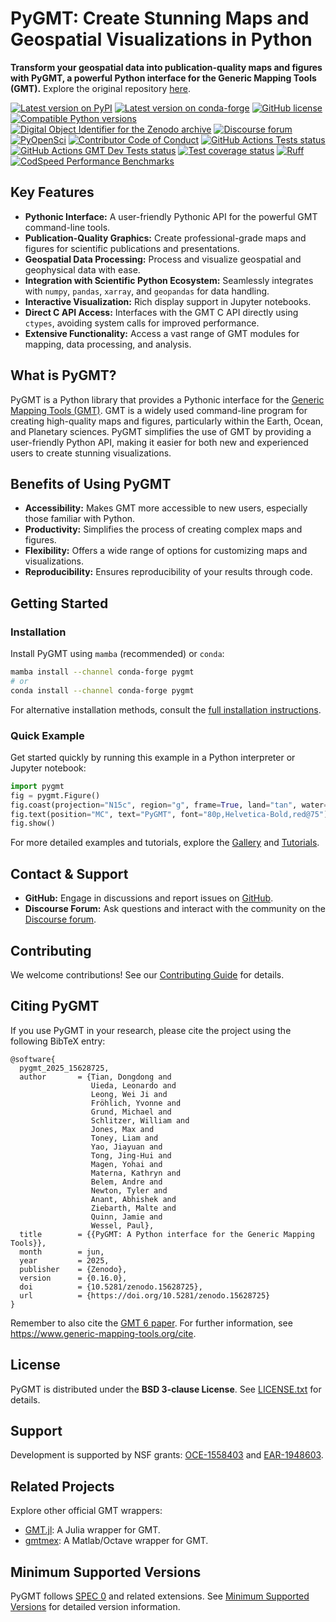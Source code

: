 # PyGMT: Create Stunning Maps and Geospatial Visualizations in Python

**Transform your geospatial data into publication-quality maps and figures with PyGMT, a powerful Python interface for the Generic Mapping Tools (GMT).** Explore the original repository [here](https://github.com/GenericMappingTools/pygmt).

[![Latest version on PyPI](https://img.shields.io/pypi/v/pygmt)](https://pypi.org/project/pygmt)
[![Latest version on conda-forge](https://img.shields.io/conda/v/conda-forge/pygmt)](https://anaconda.org/conda-forge/pygmt)
[![GitHub license](https://img.shields.io/github/license/GenericMappingTools/pygmt)](https://github.com/GenericMappingTools/pygmt/blob/main/LICENSE.txt)
[![Compatible Python versions](https://img.shields.io/python/required-version-toml?tomlFilePath=https%3A%2F%2Fraw.githubusercontent.com%2FGenericMappingTools%2Fpygmt%2Frefs%2Fheads%2Fmain%2Fpyproject.toml)](https://www.pygmt.org/dev/minversions.html)
[![Digital Object Identifier for the Zenodo archive](https://zenodo.org/badge/DOI/10.5281/3781524.svg)](https://doi.org/10.5281/zenodo.3781524)
[![Discourse forum](https://img.shields.io/discourse/status?label=forum&server=https%3A%2F%2Fforum.generic-mapping-tools.org)](https://forum.generic-mapping-tools.org)
[![PyOpenSci](https://tinyurl.com/y22nb8up)](https://github.com/pyOpenSci/software-submission/issues/43)
[![Contributor Code of Conduct](https://img.shields.io/badge/Contributor%20Covenant-v2.1%20adopted-ff69b4.svg)](https://github.com/GenericMappingTools/.github/blob/main/CODE_OF_CONDUCT.md)
[![GitHub Actions Tests status](https://github.com/GenericMappingTools/pygmt/actions/workflows/ci_tests.yaml/badge.svg)](https://github.com/GenericMappingTools/pygmt/actions/workflows/ci_tests.yaml)
[![GitHub Actions GMT Dev Tests status](https://github.com/GenericMappingTools/pygmt/actions/workflows/ci_tests_dev.yaml/badge.svg)](https://github.com/GenericMappingTools/pygmt/actions/workflows/ci_tests_dev.yaml)
[![Test coverage status](https://codecov.io/gh/GenericMappingTools/pygmt/graph/badge.svg?token=78Fu4EWstx)](https://app.codecov.io/gh/GenericMappingTools/pygmt)
[![Ruff](https://img.shields.io/endpoint?url=https://raw.githubusercontent.com/astral-sh/ruff/main/assets/badge/v2.json)](https://github.com/astral-sh/ruff)
[![CodSpeed Performance Benchmarks](https://img.shields.io/endpoint?url=https://codspeed.io/badge.json)](https://codspeed.io/GenericMappingTools/pygmt)

## Key Features

*   **Pythonic Interface:**  A user-friendly Pythonic API for the powerful GMT command-line tools.
*   **Publication-Quality Graphics:** Create professional-grade maps and figures for scientific publications and presentations.
*   **Geospatial Data Processing:** Process and visualize geospatial and geophysical data with ease.
*   **Integration with Scientific Python Ecosystem:** Seamlessly integrates with `numpy`, `pandas`, `xarray`, and `geopandas` for data handling.
*   **Interactive Visualization:** Rich display support in Jupyter notebooks.
*   **Direct C API Access:**  Interfaces with the GMT C API directly using `ctypes`, avoiding system calls for improved performance.
*   **Extensive Functionality:** Access a vast range of GMT modules for mapping, data processing, and analysis.

## What is PyGMT?

PyGMT is a Python library that provides a Pythonic interface for the [Generic Mapping Tools (GMT)](https://github.com/GenericMappingTools/gmt). GMT is a widely used command-line program for creating high-quality maps and figures, particularly within the Earth, Ocean, and Planetary sciences. PyGMT simplifies the use of GMT by providing a user-friendly Python API, making it easier for both new and experienced users to create stunning visualizations.

## Benefits of Using PyGMT

*   **Accessibility:** Makes GMT more accessible to new users, especially those familiar with Python.
*   **Productivity:**  Simplifies the process of creating complex maps and figures.
*   **Flexibility:**  Offers a wide range of options for customizing maps and visualizations.
*   **Reproducibility:** Ensures reproducibility of your results through code.

## Getting Started

### Installation

Install PyGMT using `mamba` (recommended) or `conda`:

```bash
mamba install --channel conda-forge pygmt
# or
conda install --channel conda-forge pygmt
```

For alternative installation methods, consult the [full installation instructions](https://www.pygmt.org/latest/install.html).

### Quick Example

Get started quickly by running this example in a Python interpreter or Jupyter notebook:

```python
import pygmt
fig = pygmt.Figure()
fig.coast(projection="N15c", region="g", frame=True, land="tan", water="lightblue")
fig.text(position="MC", text="PyGMT", font="80p,Helvetica-Bold,red@75")
fig.show()
```

For more detailed examples and tutorials, explore the [Gallery](https://www.pygmt.org/latest/gallery) and [Tutorials](https://www.pygmt.org/latest/tutorials).

## Contact & Support

*   **GitHub:** Engage in discussions and report issues on [GitHub](https://github.com/GenericMappingTools/pygmt).
*   **Discourse Forum:** Ask questions and interact with the community on the [Discourse forum](https://forum.generic-mapping-tools.org/c/questions/pygmt-q-a).

## Contributing

We welcome contributions!  See our [Contributing Guide](https://github.com/GenericMappingTools/pygmt/blob/main/CONTRIBUTING.md) for details.

## Citing PyGMT

If you use PyGMT in your research, please cite the project using the following BibTeX entry:

```
@software{
  pygmt_2025_15628725,
  author       = {Tian, Dongdong and
                  Uieda, Leonardo and
                  Leong, Wei Ji and
                  Fröhlich, Yvonne and
                  Grund, Michael and
                  Schlitzer, William and
                  Jones, Max and
                  Toney, Liam and
                  Yao, Jiayuan and
                  Tong, Jing-Hui and
                  Magen, Yohai and
                  Materna, Kathryn and
                  Belem, Andre and
                  Newton, Tyler and
                  Anant, Abhishek and
                  Ziebarth, Malte and
                  Quinn, Jamie and
                  Wessel, Paul},
  title        = {{PyGMT: A Python interface for the Generic Mapping Tools}},
  month        = jun,
  year         = 2025,
  publisher    = {Zenodo},
  version      = {0.16.0},
  doi          = {10.5281/zenodo.15628725},
  url          = {https://doi.org/10.5281/zenodo.15628725}
}
```

Remember to also cite the [GMT 6 paper](https://doi.org/10.1029/2019GC008515). For further information, see  <https://www.generic-mapping-tools.org/cite>.

## License

PyGMT is distributed under the **BSD 3-clause License**.  See [LICENSE.txt](https://github.com/GenericMappingTools/pygmt/blob/main/LICENSE.txt) for details.

## Support

Development is supported by NSF grants:  [OCE-1558403](https://www.nsf.gov/awardsearch/showAward?AWD_ID=1558403) and [EAR-1948603](https://www.nsf.gov/awardsearch/showAward?AWD_ID=1948602).

## Related Projects

Explore other official GMT wrappers:

*   [GMT.jl](https://github.com/GenericMappingTools/GMT.jl): A Julia wrapper for GMT.
*   [gmtmex](https://github.com/GenericMappingTools/gmtmex): A Matlab/Octave wrapper for GMT.

## Minimum Supported Versions

PyGMT follows [SPEC 0](https://scientific-python.org/specs/spec-0000/) and related extensions. See [Minimum Supported Versions](https://www.pygmt.org/dev/minversions.html) for detailed version information.